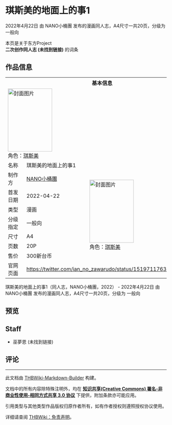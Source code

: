 # 琪斯美的地面上的事1

<!-- source html: G:\repos\THBWiki-Markdown-Builder\THBWikiMarkdown\Temp\main\f\fc\ns0%3A%E7%90%AA%E6%96%AF%E7%BE%8E%E7%9A%84%E5%9C%B0%E9%9D%A2%E4%B8%8A%E7%9A%84%E4%BA%8B1.html -->

2022年4月22日 由 NANO小桶團  发布的漫画同人志，A4尺寸一共20页，分级为 一般向

本页是关于东方Project  
 **二次创作同人志 (未找到链接)** 的词条
## 作品信息

<table><tbody><tr><th colspan="3">基本信息</th></tr><tr><td class="cover-artwork-mobile" colspan="2"><a href="./文件-琪斯美的地面上的事1封面.png.md" class="image" title="封面图片"><img alt="封面图片" src="https://upload.thwiki.cc/thumb/4/46/%E7%90%AA%E6%96%AF%E7%BE%8E%E7%9A%84%E5%9C%B0%E9%9D%A2%E4%B8%8A%E7%9A%84%E4%BA%8B1%E5%B0%81%E9%9D%A2.png/138px-%E7%90%AA%E6%96%AF%E7%BE%8E%E7%9A%84%E5%9C%B0%E9%9D%A2%E4%B8%8A%E7%9A%84%E4%BA%8B1%E5%B0%81%E9%9D%A2.png" decoding="async" loading="lazy" width="138" height="196" srcset="https://upload.thwiki.cc/thumb/4/46/%E7%90%AA%E6%96%AF%E7%BE%8E%E7%9A%84%E5%9C%B0%E9%9D%A2%E4%B8%8A%E7%9A%84%E4%BA%8B1%E5%B0%81%E9%9D%A2.png/208px-%E7%90%AA%E6%96%AF%E7%BE%8E%E7%9A%84%E5%9C%B0%E9%9D%A2%E4%B8%8A%E7%9A%84%E4%BA%8B1%E5%B0%81%E9%9D%A2.png 1.5x, https://upload.thwiki.cc/thumb/4/46/%E7%90%AA%E6%96%AF%E7%BE%8E%E7%9A%84%E5%9C%B0%E9%9D%A2%E4%B8%8A%E7%9A%84%E4%BA%8B1%E5%B0%81%E9%9D%A2.png/277px-%E7%90%AA%E6%96%AF%E7%BE%8E%E7%9A%84%E5%9C%B0%E9%9D%A2%E4%B8%8A%E7%9A%84%E4%BA%8B1%E5%B0%81%E9%9D%A2.png 2x" data-file-width="2893" data-file-height="4092"></a><div class="cover-char">角色：<a href="./琪斯美.md" title="琪斯美">琪斯美</a></div></td>
</tr><tr><td class="label">名称</td><td colspan="2"> 琪斯美的地面上的事1 </td></tr><tr><td class="label">制作方</td><td><a href="./NANO小桶團.md" title="NANO小桶團">NANO小桶團</a></td><td class="cover-artwork" rowspan="7" style="min-width:196px;"><a href="./文件-琪斯美的地面上的事1封面.png.md" class="image" title="封面图片"><img alt="封面图片" src="https://upload.thwiki.cc/thumb/4/46/%E7%90%AA%E6%96%AF%E7%BE%8E%E7%9A%84%E5%9C%B0%E9%9D%A2%E4%B8%8A%E7%9A%84%E4%BA%8B1%E5%B0%81%E9%9D%A2.png/138px-%E7%90%AA%E6%96%AF%E7%BE%8E%E7%9A%84%E5%9C%B0%E9%9D%A2%E4%B8%8A%E7%9A%84%E4%BA%8B1%E5%B0%81%E9%9D%A2.png" decoding="async" loading="lazy" width="138" height="196" srcset="https://upload.thwiki.cc/thumb/4/46/%E7%90%AA%E6%96%AF%E7%BE%8E%E7%9A%84%E5%9C%B0%E9%9D%A2%E4%B8%8A%E7%9A%84%E4%BA%8B1%E5%B0%81%E9%9D%A2.png/208px-%E7%90%AA%E6%96%AF%E7%BE%8E%E7%9A%84%E5%9C%B0%E9%9D%A2%E4%B8%8A%E7%9A%84%E4%BA%8B1%E5%B0%81%E9%9D%A2.png 1.5x, https://upload.thwiki.cc/thumb/4/46/%E7%90%AA%E6%96%AF%E7%BE%8E%E7%9A%84%E5%9C%B0%E9%9D%A2%E4%B8%8A%E7%9A%84%E4%BA%8B1%E5%B0%81%E9%9D%A2.png/277px-%E7%90%AA%E6%96%AF%E7%BE%8E%E7%9A%84%E5%9C%B0%E9%9D%A2%E4%B8%8A%E7%9A%84%E4%BA%8B1%E5%B0%81%E9%9D%A2.png 2x" data-file-width="2893" data-file-height="4092"></a><div class="cover-char">角色：<a href="./琪斯美.md" title="琪斯美">琪斯美</a></div></td>
</tr><tr><td class="label">首发日期</td><td>2022-04-22</td></tr><tr><td class="label">类型</td><td>漫画</td></tr><tr><td class="label">分级指定</td><td>一般向</td></tr><tr><td class="label">尺寸</td><td>A4</td></tr><tr><td class="label">页数</td><td>20P</td></tr><tr><td class="label">售价</td><td>300新台币</td></tr>
<tr><td class="label">官网页面</td><td colspan="2"><a rel="nofollow" class="external free" href="https://twitter.com/ian_no_zawarudo/status/1519711763901476864">https://twitter.com/ian_no_zawarudo/status/1519711763901476864</a></td></tr></tbody></table>

琪斯美的地面上的事1（同人志，NANO小桶團，2022） - 2022年4月22日 由 NANO小桶團  发布的漫画同人志，A4尺寸一共20页，分级为 一般向
## 预览
## Staff
- 巫夢恩 (未找到链接)

## 评论




---

此文档由 [THBWiki-Markdown-Builder](https://github.com/Delsin-Yu/THBWiki-Markdown-Builder) 构建。

文档中的所有内容除特殊注明外，均在 [**知识共享(Creative Commons) 署名-非商业性使用-相同方式共享 3.0 协议**](https://creativecommons.org/licenses/by-sa/3.0/deed.zh-hans) 下提供，附加条款亦可能应用。

引用类型与其他类型作品版权归原作者所有，如有作者授权则遵照授权协议使用。

详细请查阅 [THBWiki：免责声明](https://thbwiki.cc/THBWiki:%E5%85%8D%E8%B4%A3%E5%A3%B0%E6%98%8E)。

